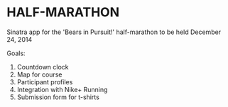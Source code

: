 HALF-MARATHON
=============

Sinatra app for the 'Bears in Pursuit!' half-marathon to be held December 24, 2014

Goals:

1. Countdown clock
2. Map for course
3. Participant profiles
4. Integration with Nike+ Running
5. Submission form for t-shirts
